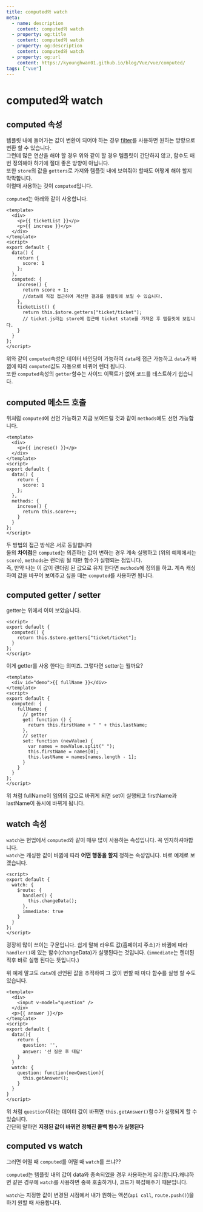 ```yaml
---
title: computed와 watch
meta:
  - name: description
    content: computed와 watch
  - property: og:title
    content: computed와 watch
  - property: og:description
    content: computed와 watch
  - property: og:url
    content: https://kyounghwan01.github.io/blog/Vue/vue/computed/
tags: ["vue"]
---
```


# computed와 watch

## computed 속성

템플릿 내에 들어가는 값이 변환이 되어야 하는 경우 [filter](https://kyounghwan01.github.io/blog/Vue/vue/filter/)를 사용하면 원하는 방향으로 변환 할 수 있습니다.<br>
그런데 많은 연산을 해야 할 경우 위와 같이 할 경우 템플릿이 간단하지 않고, 함수도 매번 정의해야 하기에 절대 좋은 방향이 아닙니다.<br>
또한 `store`의 값을 `getters`로 가져와 템플릿 내에 보여줘야 할때도 어떻게 해야 할지 막막합니다.<br>
이럴때 사용하는 것이 `computed`입니다.

`computed`는 아래와 같이 사용합니다.

```vue
<template>
  <div>
    <p>{{ ticketList }}</p>
    <p>{{ increse }}</p>
  </div>
</template>
<script>
export default {
  data() {
    return {
      score: 1
    };
  },
  computed: {
    increse() {
      return score + 1;
      //data에 직접 접근하여 계산한 결과를 템플릿에 보일 수 있습니다.
    },
    ticketList() {
      return this.$store.getters["ticket/ticket"];
      // ticket.js라는 store에 접근해 ticket state를 가져온 후 템플릿에 보입니다.
    }
  }
};
</script>
```

위와 같이 `computed`속성은 데이터 바인딩이 가능하여 `data`에 접근 가능하고 `data`가 바뀜에 따라 `computed`값도 자동으로 바뀌어 렌더 됩니다.<br>
또한 `computed`속성의 `getter`함수는 사이드 이팩트가 없어 코드를 테스트하기 쉽습니다.

## computed 메소드 호출

위처럼 `computed`에 선언 가능하고 지금 보여드릴 것과 같이 `methods`에도 선언 가능합니다.

```vue
<template>
  <div>
    <p>{{ increse() }}</p>
  </div>
</template>
<script>
export default {
  data() {
    return {
      score: 1
    };
  },
  methods: {
    increse() {
      return this.score++;
    }
  }
};
</script>
```

두 방법의 접근 방식은 서로 동일힙니다 <br>
둘의 **차이점**은 `computed`는 의존하는 값이 변하는 경우 계속 실행하고 (위의 예제에서는 `score`), `methods`는 랜더링 될 때만 함수가 실행되는 점입니다.<br>
즉, 만약 나는 이 값이 랜더링 된 값으로 유지 한다면 `methods`에 정의를 하고. 계속 캐싱하여 값을 바꾸어 보여주고 싶을 때는 `computed`를 사용하면 됩니다.

## computed getter / setter

getter는 위에서 이미 보았습니다.

```vue
<script>
export default {
  computed() {
    return this.$store.getters["ticket/ticket"];
  }
};
</script>
```

이게 getter를 사용 한다는 의미죠. 그렇다면 setter는 뭘까요?

```vue
<template>
  <div id="demo">{{ fullName }}</div>
</template>
<script>
export default {
  computed: {
    fullName: {
      // getter
      get: function () {
        return this.firstName + " " + this.lastName;
      },
      // setter
      set: function (newValue) {
        var names = newValue.split(" ");
        this.firstName = names[0];
        this.lastName = names[names.length - 1];
      }
    }
  }
};
</script>
```

위 처럼 fullName이 임의의 값으로 바뀌게 되면 set이 실행되고 firstName과 lastName이 동시에 바뀌게 됩니다.

## watch 속성

`watch`는 현업에서 `computed`와 같이 매우 많이 사용하는 속성입니다. 꼭 인지하셔야합니다.<br>
`watch`는 캐싱한 값이 바뀜에 따라 **어떤 행동을 할지** 정하는 속성입니다. 바로 예제로 보겠습니다.

```vue
<script>
export default {
  watch: {
    $route: {
      handler() {
        this.changeData();
      },
      immediate: true
    }
  }
};
</script>
```

굉장히 많이 쓰이는 구문입니다. 쉽게 말해 라우트 값(홈페이지 주소)가 바뀜에 따라 `handler()`에 있는 함수(changeData)가 실행된다는 것입니다. (`immediate`는 렌더된 직후 바로 실행 된다는 뜻입니다.)

위 예제 말고도 `data`에 선언된 값을 추적하여 그 값이 변할 때 마다 함수를 실행 할 수도 있습니다.

```vue
<template>
  <div>
    <input v-model="question" />
  </div>
  <p>{{ answer }}</p>
</template>
<script>
export default {
  data(){
    return {
      question: '',
      answer: '선 질문 후 대답'
    }
  }
  watch: {
    question: function(newQuestion){
      this.getAnswer();
    }
  }
}
</script>
```

위 처럼 `question`이라는 데이터 값이 바뀌면 `this.getAnswer()`함수가 실행되게 할 수 있습니다. <br>
간단히 말하면 **지정된 값이 바뀌면 정해진 콜백 함수가 실행된다**

## computed vs watch

그러면 어떨 때 `computed`를 어떨 때 `watch`를 쓰냐??

`computed`는 템플릿 내의 값이 data와 종속되었을 경우 사용하는게 유리합니다.왜냐하면 같은 경우에 `watch`를 사용하면 중복 호출하거나, 코드가 복잡해주기 때문입니다.

`watch`는 지정한 값이 변경된 시점에서 내가 원하는 액션(`api call`, `route.push()`)을 하기 원할 때 사용합니다.
